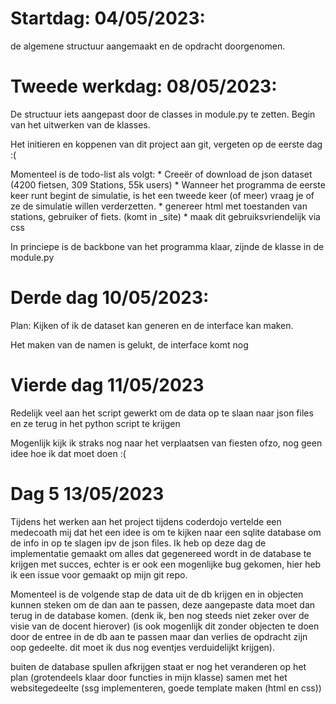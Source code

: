 # Startdag: 04/05/2023:
de algemene structuur aangemaakt en de opdracht doorgenomen.

# Tweede werkdag: 08/05/2023:

De structuur iets aangepast door de classes in module.py te zetten. Begin van het uitwerken van de klasses. 

Het initieren en koppenen van dit project aan git, vergeten op de eerste dag :( 

Momenteel is de todo-list als volgt:
    * Creeër of download de json dataset (4200 fietsen, 309 Stations, 55k users)
    * Wanneer het programma de eerste keer runt begint de simulatie, is het een tweede keer (of meer) vraag je of ze de simulatie willen verderzetten.
    * genereer html met toestanden van stations, gebruiker of fiets. (komt in _site)
    * maak dit gebruiksvriendelijk via css

In princiepe is de backbone van het programma klaar, zijnde de klasse in de module.py

# Derde dag 10/05/2023:

Plan: Kijken of ik de dataset kan generen en de interface kan maken.

Het maken van de namen is gelukt, de interface komt nog

# Vierde dag 11/05/2023

Redelijk veel aan het script gewerkt om de data op te slaan naar json files en ze terug in het python script te krijgen

Mogenlijk kijk ik straks nog naar het verplaatsen van fiesten ofzo, nog geen idee hoe ik dat moet doen :(

# Dag 5 13/05/2023

Tijdens het werken aan het project tijdens coderdojo vertelde een medecoath mij dat het een idee is om te kijken naar een sqlite database om de info in op te slagen ipv de json files. Ik heb op deze dag de implementatie gemaakt om alles dat gegenereed wordt in de database te krijgen met succes, echter is er ook een mogenlijke bug gekomen, hier heb ik een issue voor gemaakt op mijn git repo. 

Momenteel is de volgende stap de data uit de db krijgen en in objecten kunnen steken om de dan aan te passen, deze aangepaste data moet dan terug in de database komen. (denk ik, ben nog steeds niet zeker over de visie van de docent hierover) (is ook mogenlijk dit zonder objecten te doen door de entree in de db aan te passen maar dan verlies de opdracht zijn oop gedeelte. dit moet ik dus nog eventjes verduidelijkt krijgen).

buiten de database spullen afkrijgen staat er nog het veranderen op het plan (grotendeels klaar door functies in mijn klasse) samen met het websitegedeelte (ssg implementeren, goede template maken (html en css))
